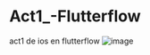 # Act1_-Flutterflow
act1 de ios en flutterflow
![image](https://github.com/user-attachments/assets/377830cf-ba13-4d20-8aa9-4b05b6d6e66f)
